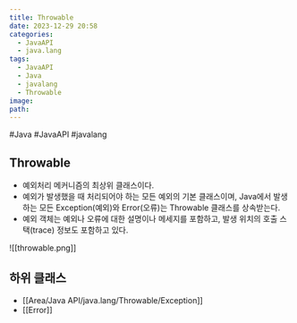 ```yaml
---
title: Throwable
date: 2023-12-29 20:58
categories:
  - JavaAPI
  - java.lang
tags:
  - JavaAPI
  - Java
  - javalang
  - Throwable
image: 
path:
---
```

#Java #JavaAPI #javalang 

## Throwable
+ 예외처리 메커니즘의 최상위 클래스이다.
+ 예외가 발생했을 때 처리되어야 하는 모든 예외의 기본 클래스이며, Java에서 발생하는 모든 Exception(예외)와 Error(오류)는 Throwable 클래스를 상속받는다.
+ 예외 객체는 예외나 오류에 대한 설명이나 메세지를 포함하고, 발생 위치의 호출 스택(trace) 정보도 포함하고 있다.

![[throwable.png]]
## 하위 클래스
+ [[Area/Java API/java.lang/Throwable/Exception]]
+ [[Error]]
